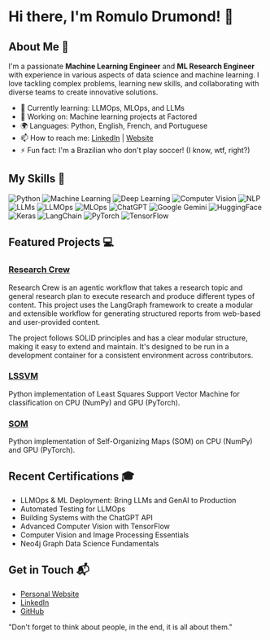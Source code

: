 # Hi there, I'm Romulo Drumond! 👋

<!-- ![Banner Image](your_banner_image_url_here) -->

## About Me 🚀

I'm a passionate **Machine Learning Engineer** and **ML Research Engineer** with experience in various aspects of data science and machine learning. I love tackling complex problems, learning new skills, and collaborating with diverse teams to create innovative solutions.

- 🌱 Currently learning: LLMOps, MLOps, and LLMs
- 🔭 Working on: Machine learning projects at Factored
- 🌍 Languages: Python, English, French, and Portuguese
- 📫 How to reach me: [LinkedIn](https://www.linkedin.com/in/romulo-drumond/) | [Website](https://romulodrumond.com/)
- ⚡ Fun fact: I'm a Brazilian who don't play soccer! (I know, wtf, right?)

## My Skills 🧠

![Python](https://img.shields.io/badge/-Python-3776AB?style=flat-square&logo=python&logoColor=white)
![Machine Learning](https://img.shields.io/badge/-Machine%20Learning-FF6F00?style=flat-square&logo=tensorflow&logoColor=white)
![Deep Learning](https://img.shields.io/badge/-Deep%20Learning-FF6F00?style=flat-square&logo=tensorflow&logoColor=white)
![Computer Vision](https://img.shields.io/badge/-Computer%20Vision-5C3EE8?style=flat-square&logo=opencv&logoColor=white)
![NLP](https://img.shields.io/badge/-NLP-4EA94B?style=flat-square&logo=natural-language-processing&logoColor=white)
![LLMs](https://img.shields.io/badge/-LLMs-0081CB?style=flat-square&logo=openai&logoColor=white)
![LLMOps](https://img.shields.io/badge/-LLMOps-0081CB?style=flat-square&logo=openai&logoColor=white)
![MLOps](https://img.shields.io/badge/-MLOps-FF6F00?style=flat-square&logo=kubernetes&logoColor=white)
![ChatGPT](https://img.shields.io/badge/ChatGPT-74aa9c?style=for-the-badge&logo=openai&logoColor=white)
![Google Gemini](https://img.shields.io/badge/Google%20Gemini-8E75B2?style=for-the-badge&logo=googlegemini&logoColor=white)
![HuggingFace](https://img.shields.io/badge/-HuggingFace-FDEE21?style=for-the-badge&logo=HuggingFace&logoColor=black)
![Keras](https://img.shields.io/badge/Keras-FF0000?style=for-the-badge&logo=keras&logoColor=white)
![LangChain](https://img.shields.io/badge/langchain-1C3C3C?style=for-the-badge&logo=langchain&logoColor=white)
![PyTorch](https://img.shields.io/badge/PyTorch-EE4C2C?style=for-the-badge&logo=pytorch&logoColor=white)
![TensorFlow](https://img.shields.io/badge/TensorFlow-FF6F00?style=for-the-badge&logo=tensorflow&logoColor=white)

## Featured Projects 💻

### [Research Crew](https://github.com/jojosan/research-crew/tree/langraph-implementation)

Research Crew is an agentic workflow that takes a research topic and general research plan to execute research and produce different types of content. This project uses the LangGraph framework to create a modular and extensible workflow for generating structured reports from web-based and user-provided content.

The project follows SOLID principles and has a clear modular structure, making it easy to extend and maintain. It's designed to be run in a development container for a consistent environment across contributors.


### [LSSVM](https://github.com/RomuloDrumond/LSSVM)

Python implementation of Least Squares Support Vector Machine for classification on CPU (NumPy) and GPU (PyTorch).

### [SOM](https://github.com/RomuloDrumond/SOM)

Python implementation of Self-Organizing Maps (SOM) on CPU (NumPy) and GPU (PyTorch).

## Recent Certifications 🎓

- LLMOps & ML Deployment: Bring LLMs and GenAI to Production
- Automated Testing for LLMOps
- Building Systems with the ChatGPT API
- Advanced Computer Vision with TensorFlow
- Computer Vision and Image Processing Essentials
- Neo4j Graph Data Science Fundamentals

## Get in Touch 📬

- [Personal Website](https://romulodrumond.com/)
- [LinkedIn](https://www.linkedin.com/in/romulo-drumond/)
- [GitHub](https://github.com/RomuloDrumond)
<!-- - [Twitter](https://twitter.com/drumond_romulo) -->

"Don't forget to think about people, in the end, it is all about them." 


